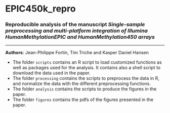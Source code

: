 # EPIC450k_repro
### Reproducible analysis of the manuscript _Single-sample preprocessing and multi-platform integration of Illumina HumanMethylationEPIC and HumanMethylation450 arrays_
--------

**Authors**: Jean-Philippe Fortin, Tim Triche and Kasper Daniel Hansen


- The folder `scripts` contains an R script to load customized functions as well as packages used for the analysis. It contains also a shell script to download the data used in the paper.
- The folder `processing` contains the scripts to preprocess the data in R, and normalize the data with the different preprocessing functions.
- The folder `analysis` contains the scripts to produce the figures in the paper.
- The folder `figures` contains the pdfs of the figures presented in the paper.
